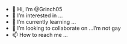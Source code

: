 - 👋 Hi, I’m @Grinch05
- 👀 I’m interested in ...
- 🌱 I’m currently learning ...
- 💞️ I’m looking to collaborate on ...I’m not gay
- 📫 How to reach me ...

<!---
Grinch05/Grinch05 is a ✨ special ✨ repository because its `README.md` (this file) appears on your GitHub profile.
You can click the Preview link to take a look at your changes.
--->
